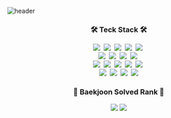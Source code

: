 ![header](https://capsule-render.vercel.app/api?type=waving&color=auto&height=200&section=header&text=YeRi%20Lee&fontColor=eeeeee&fontSize=90&fontAlign=50&fontAlignY=37&animation=fadeIn)

<!--
**leeyr0412/leeyr0412** is a ✨ _special_ ✨ repository because its `README.md` (this file) appears on your GitHub profile.

Here are some ideas to get you started:

- 🔭 I’m currently working on ...
- 🌱 I’m currently learning ...
- 👯 I’m looking to collaborate on ...
- 🤔 I’m looking for help with ...
- 💬 Ask me about ...
- 📫 How to reach me: ...
- 😄 Pronouns: ...
- ⚡ Fun fact: ...
[![Solved.ac 프로필](http://mazassumnida.wtf/api/v2/generate_badge?boj=leeyr0412)](https://solved.ac/leeyr0412)
![mazandi profile](http://mazandi.herokuapp.com/api?handle=leeyr0412&theme=warm)
-->

  <h3 align="center">🛠 Teck Stack 🛠</h3>
  <p align="center">
  <img src="https://img.shields.io/badge/Java-007396?style=flat&logo=Java&logoColor=white"/></a>&nbsp
  <img src="https://img.shields.io/badge/Spring Boot-6DB33F?style=flat&logo=springboot&logoColor=white"/></a>&nbsp
  <img src="https://img.shields.io/badge/Hibernate-59666C?style=flat&logo=hibernate&logoColor=white"/></a>&nbsp
  <img src="https://img.shields.io/badge/MySQL-4479A1?style=flat&logo=MySQL&logoColor=white"/></a>&nbsp
  <img src="https://img.shields.io/badge/Firebase-FFCA28?style=flat&logo=firebase&logoColor=white"/></a>&nbsp
  <br>
  <img src="https://img.shields.io/badge/JavaScript-F7DF1E?style=flat&logo=JavaScript&logoColor=white"/></a>&nbsp</a> 
  <img src="https://img.shields.io/badge/CSS3-1572B6?style=flat&logo=css3&logoColor=white"/></a>&nbsp</a>
  <img src="https://img.shields.io/badge/HTML-E34F26?style=flat&logo=html5&logoColor=white"/></a>&nbsp</a>
  <img src="https://img.shields.io/badge/React-61DAFB?style=flat&logo=react&logoColor=white"/></a>&nbsp
   <br>
   <img src="https://img.shields.io/badge/Android Studio-3DDC84?style=flat&logo=android&logoColor=white"/></a>&nbsp
  <img src="https://img.shields.io/badge/Unity-FFFFFF?style=flat&logo=unity&logoColor=black"/></a>&nbsp
  <img src="https://img.shields.io/badge/C-A8B9CC?style=flat&logo=c&logoColor=white"/></a>&nbsp
  <img src="https://img.shields.io/badge/C++-00599C?style=flat&logo=cplusplus&logoColor=white"/></a>&nbsp
  <img src="https://img.shields.io/badge/Python-white?style=flat&logo=Python&logoColor=#3776AB"/></a>&nbsp
  <br>
  <img src="https://img.shields.io/badge/Postman-FF6C37?style=flat&logo=postman&logoColor=white"/></a>&nbsp
  <img src="https://img.shields.io/badge/Discord-5865F2?style=flat&logo=discord&logoColor=white"/></a>&nbsp
  <img src="https://img.shields.io/badge/GitHub-gray?style=flat&logo=GitHub&logoColor=black"/></a>&nbsp
  <img src="https://img.shields.io/badge/Git-blue?style=flat&logo=Git&logoColor=F05032"/></a>
  
</p>


<h3 align="center">🏅 Baekjoon Solved Rank 🏅</h3>
  <p align="center">
  <img src="http://mazassumnida.wtf/api/v2/generate_badge?boj=leeyr0412" />
  <img src="http://mazandi.herokuapp.com/api?handle=leeyr0412&theme=warm" />
</p>

